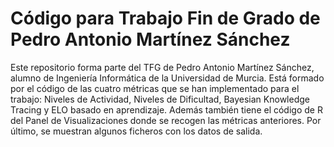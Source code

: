 # Código para Trabajo Fin de Grado de Pedro Antonio Martínez Sánchez

Este repositorio forma parte del TFG de Pedro Antonio Martínez Sánchez, alumno de Ingeniería Informática de la Universidad de Murcia.
Está formado por el código de las cuatro métricas que se han implementado para el trabajo: Niveles de Actividad, Niveles de Dificultad, Bayesian Knowledge Tracing y ELO basado en aprendizaje. Además también tiene el código de R del Panel de Visualizaciones donde se recogen las métricas anteriores. Por último, se muestran algunos ficheros con los datos de salida. 
